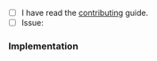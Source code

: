 - [ ] I have read the [contributing](docs/CONTRIBUTING.md) guide.
- [ ] Issue: <!-- add here the issue link  -->

### Implementation

<!-- describe your implementation -->
